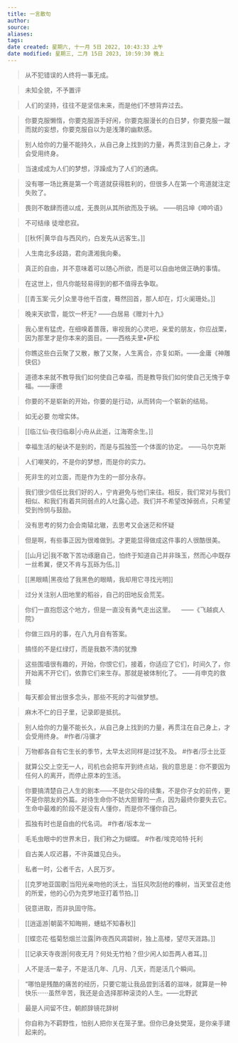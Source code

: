 ```yaml
---
title: 一言散句
author:
source:
aliases: 
tags: 
date created: 星期六, 十一月 5日 2022, 10:43:33 上午
date modified: 星期三, 二月 15日 2023, 10:59:30 晚上
---
```


>从不犯错误的人终将一事无成。

>未知全貌，不予置评

>人们的坚持，往往不是坚信未来，而是他们不想背弃过去。

>你要克服懒惰，你要克服游手好闲，你要克服漫长的白日梦，你要克服一蹴而就的妄想，你要克服自以为是浅薄的幽默感。

>别人给你的力量不能持久，从自己身上找到的力量，再贯注到自己身上，才会受用终身。

>当速成成为人们的梦想，浮躁成为了人们的通病。

>没有哪一场比赛是第一个弯道就获得胜利的，但很多人在第一个弯道就注定失败了。

>畏则不敢肆而德以成，无畏则从其所欲而及于祸。 ——明吕坤《呻吟语》

> 不可结缘 徒增悲寂。

>[[秋怀|黄华自与西风约，白发先从远客生。]]

> 人生南北多歧路，君向潇湘我向秦。

>真正的自由，并不意味着可以随心所欲，而是可以自由地做正确的事情。

> 在这世上，但凡你能轻易得到的都不值得去争取。

>[[青玉案·元夕|众里寻他千百度，蓦然回首，那人却在，灯火阑珊处。]]

>晚来天欲雪，能饮一杯无? ——白居易《赠刘十九》

> 我心里有猛虎，在细嗅着蔷薇，审视我的心灵吧，亲爱的朋友，你应战栗，因为那里才是你本来的面目。——西格夫里•萨松

>你瞧这些白云聚了又散，散了又聚，人生离合，亦复如斯。——金庸《神雕侠侣》

>道德本来就不教导我们如何使自己幸福，而是教导我们如何使自己无愧于幸福。——康德

>你要的不是崭新的开始，你要的是行动，从而转向一个崭新的结局。

>如无必要 勿增实体。

>[[临江仙·夜归临皋|小舟从此逝，江海寄余生。]]

> 幸福生活的秘诀不是别的，而是与孤独签一个体面的协定。 ——马尔克斯

>人们嘲笑的，不是你的梦想，而是你的实力。

>死非生的对立面，而是作为生的一部分永存。


>我们很少信任比我们好的人，宁肯避免与他们来往。相反，我们常对与我们相似、和我们有着共同弱点的人吐露心迹。我们并不希望改掉弱点，只希望受到怜悯与鼓励。

>没有思考的努力会会南辕北辙，去思考又会迷茫和怀疑

>但是啊，有些事正因为很难做到。才更能显得做成这件事的人很酷很美。

>[[山月记|我不敢下苦功琢磨自己，怕终于知道自己并非珠玉，然而心中既存一丝希翼，便又不肯与瓦砾为伍。]]

>[[黑眼睛|黑夜给了我黑色的眼睛，我却用它寻找光明]]

>过分关注别人田地里的稻谷，自己的田地反会荒芜。

>你们一直抱怨这个地方，但是一直没有勇气走出这里。    ——《飞越疯人院》

>你做三四月的事，在八九月自有答案。

>搞怪的不是红绿灯，而是我数不清的犹豫

>这些围墙很有趣的，开始，你恨它们，接着，你适应了它们，时间久了，你开始离不开它们，依靠它们来生存。那就是被体制化了。      ——肖申克的救赎

>每天都会冒出很多念头，那些不死的才叫做梦想。

>麻木不仁的日子里，记录即是抵抗。

>别人给你的力量不能长久，从自己身上找到的力量，再贯注在自己身上，才会受用终身。 #作者/冯骥才

>万物都各自有它生长的季节，太早太迟同样是过犹不及。 #作者/莎士比亚

>就算公交上空无一人，司机也会把车开到终点站，我的意思是：你不要因为任何人的离开，而停止原本的生活。

>你要搞清楚自己人生的剧本——不是你父母的续集，不是你子女的前传，更不是你朋友的外篇。对待生命你不妨大胆冒险一点，因为最终你要失去它。生命中最难的阶段不是没有人懂你，而是你不懂你自己。

>孤独有时也是自由的代名词。 #作者/坂本龙一

>毛毛虫眼中的世界末日，我们称之为蝴蝶。 #作者/埃克哈特·托利

>自古美人叹迟暮，不许英雄见白头。


>私者一时，公者千古，人民万岁。

> [[克罗地亚国歌|当阳光亲吻他的沃土，当狂风吹刮他的橡树，当天堂召走他的所爱，他的心仍为克罗地亚打着节拍。]]

>锐意进取，而非执固守陈。

>[[逍遥游|朝菌不知晦朔，蟪蛄不知春秋]]

>[[蝶恋花·槛菊愁烟兰泣露|昨夜西风凋碧树，独上高楼，望尽天涯路。]]

>[[记承天寺夜游|何夜无月？何处无竹柏？但少闲人如吾两人者耳。]]

>人不是活一辈子，不是活几年、几月、几天，而是活几个瞬间。

>“哪怕是残酷的痛苦的经历，只要它能让我品尝到活着的滋味，就算是一种快乐······虽然辛苦，我还是会选择那种滚烫的人生。——北野武

>最是人间留不住，朝颜辞镜花辞树

>你自称为不羁野性，怕别人把你关在笼子里。但你已身处樊笼，是你亲手建起来的。



